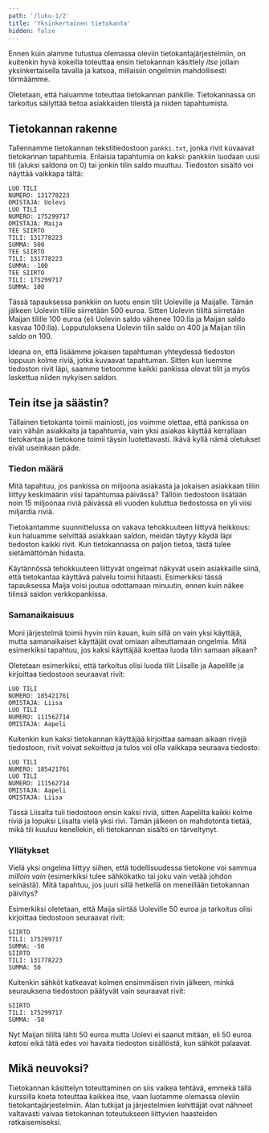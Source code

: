 ```yaml
---
path: '/luku-1/2'
title: 'Yksinkertainen tietokanta'
hidden: false
---
```


Ennen kuin alamme tutustua olemassa oleviin
tietokantajärjestelmiin,
on kuitenkin hyvä kokeilla toteuttaa ensin
tietokannan käsittely _itse_ jollain
yksinkertaisella tavalla ja katsoa,
millaisiin ongelmiin mahdollisesti törmäämme.

Oletetaan, että haluamme toteuttaa tietokannan pankille.
Tietokannassa on tarkoitus säilyttää tietoa asiakkaiden tileistä
ja niiden tapahtumista.

## Tietokannan rakenne

Tallennamme tietokannan tekstitiedostoon `pankki.txt`,
jonka rivit kuvaavat tietokannan tapahtumia.
Erilaisia tapahtumia on kaksi: pankkiin luodaan uusi tili
(aluksi saldona on 0) tai jonkin tilin saldo muuttuu.
Tiedoston sisältö voi näyttää vaikkapa tältä:

```x
LUO TILI
NUMERO: 131778223
OMISTAJA: Uolevi
LUO TILI
NUMERO: 175299717
OMISTAJA: Maija
TEE SIIRTO
TILI: 131778223
SUMMA: 500
TEE SIIRTO
TILI: 131778223
SUMMA: -100
TEE SIIRTO
TILI: 175299717
SUMMA: 100
```

Tässä tapauksessa pankkiin on luotu ensin tilit
Uoleville ja Maijalle.
Tämän jälkeen Uolevin tilille siirretään 500 euroa.
Sitten Uolevin tililtä siirretään Maijan tilille 100 euroa
(eli Uolevin saldo vähenee 100:lla ja Maijan saldo kasvaa 100:lla).
Lopputuloksena Uolevin tilin saldo on 400 ja Maijan tilin saldo on 100.

Ideana on, että lisäämme jokaisen tapahtuman yhteydessä tiedoston loppuun
kolme riviä, jotka kuvaavat tapahtuman.
Sitten kun luemme tiedoston rivit läpi,
saamme tietoomme kaikki pankissa olevat tilit ja myös laskettua
niiden nykyisen saldon.

## Tein itse ja säästin?

Tällainen tietokanta toimii mainiosti,
jos voimme olettaa, että pankissa on vain vähän asiakkaita ja tapahtumia,
vain yksi asiakas käyttää kerrallaan tietokantaa ja tietokone toimii
täysin luotettavasti.
Ikävä kyllä nämä oletukset eivät useinkaan päde.

### Tiedon määrä

Mitä tapahtuu, jos pankissa on miljoona asiakasta ja jokaisen asiakkaan
tiliin liittyy keskimäärin viisi tapahtumaa päivässä?
Tällöin tiedostoon lisätään noin 15 miljoonaa riviä päivässä
eli vuoden kuluttua tiedostossa on yli viisi miljardia riviä.

Tietokantamme suunnittelussa on vakava tehokkuuteen liittyvä heikkous:
kun haluamme selvittää asiakkaan saldon,
meidän täytyy käydä läpi tiedoston kaikki rivit.
Kun tietokannassa on paljon tietoa, tästä tulee sietämättömän hidasta.

Käytännössä tehokkuuteen liittyvät ongelmat näkyvät usein asiakkaille
siinä, että tietokantaa käyttävä palvelu toimii hitaasti.
Esimerkiksi tässä tapauksessa Maija voisi joutua odottamaan minuutin,
ennen kuin näkee tilinsä saldon verkkopankissa.

### Samanaikaisuus

Moni järjestelmä toimii hyvin niin kauan, kuin sillä on vain yksi käyttäjä,
mutta samanaikaiset käyttäjät ovat omiaan aiheuttamaan ongelmia.
Mitä esimerkiksi tapahtuu, jos kaksi käyttäjää koettaa luoda tilin samaan aikaan?

Oletetaan esimerkiksi, että tarkoitus olisi luoda tilit Liisalle ja Aapelille
ja kirjoittaa tiedostoon seuraavat rivit:

```x
LUO TILI
NUMERO: 185421761
OMISTAJA: Liisa
LUO TILI
NUMERO: 111562714
OMISTAJA: Aapeli
```

Kuitenkin kun kaksi tietokannan käyttäjää kirjoittaa samaan aikaan
rivejä tiedostoon, rivit voivat _sekoittua_
ja tulos voi olla vaikkapa seuraava tiedosto:

```x
LUO TILI
NUMERO: 185421761
LUO TILI
NUMERO: 111562714
OMISTAJA: Aapeli
OMISTAJA: Liisa
```

Tässä Liisalta tuli tiedostoon
ensin kaksi riviä, sitten Aapelilta kaikki kolme riviä
ja lopuksi Liisalta vielä yksi rivi.
Tämän jälkeen on mahdotonta tietää, mikä tili kuuluu kenellekin,
eli tietokannan sisältö on tärveltynyt.

### Yllätykset

Vielä yksi ongelma liittyy siihen,
että todellisuudessa tietokone voi sammua _milloin vain_
(esimerkiksi tulee sähkökatko tai joku vain vetää johdon seinästä).
Mitä tapahtuu, jos juuri sillä hetkellä on meneillään
tietokannan päivitys?

Esimerkiksi oletetaan, että Maija siirtää Uoleville
50 euroa ja tarkoitus olisi kirjoittaa tiedostoon seuraavat rivit:

```x
SIIRTO
TILI: 175299717
SUMMA: -50
SIIRTO
TILI: 131778223
SUMMA: 50
```

Kuitenkin sähköt katkeavat kolmen ensimmäisen rivin jälkeen,
minkä seurauksena tiedostoon päätyvät vain seuraavat rivit:

```x
SIIRTO
TILI: 175299717
SUMMA: -50
```

Nyt Maijan tililtä lähti 50 euroa mutta Uolevi ei saanut mitään,
eli 50 euroa _katosi_ eikä tätä edes voi havaita tiedoston sisällöstä,
kun sähköt palaavat.

## Mikä neuvoksi?

Tietokannan käsittelyn toteuttaminen on siis vaikea tehtävä,
emmekä tällä kurssilla koeta toteuttaa kaikkea itse,
vaan luotamme olemassa oleviin tietokantajärjestelmiin.
Alan tutkijat ja järjestelmien kehittäjät
ovat nähneet valtavasti vaivaa tietokannan
toteutukseen liittyvien haasteiden ratkaisemiseksi.
